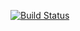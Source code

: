 [![Build Status](https://travis-ci.org/Theophelus/waiter_webapp.svg?branch=master)](https://travis-ci.org/Theophelus/waiter_webapp)
